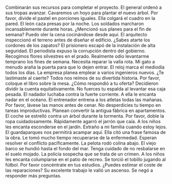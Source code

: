 Combinarán sus recursos para completar el proyecto.
El general ordenó a sus tropas avanzar.
Cavaremos un hoyo para plantar el nuevo árbol.
Por favor, divide el pastel en porciones iguales.
Ella colgará el cuadro en la pared.
El león caza presas por la noche.
Los soldados marcharon incansablemente durante horas.
¿Mencionó sus planes para el fin de semana?
Puedo oler la cena cocinándose desde aquí.
El arquitecto inspeccionó el terreno antes de diseñar el edificio.
¿Sabes atarte los cordones de los zapatos?
El prisionero escapó de la instalación de alta seguridad.
El periodista expuso la corrupción dentro del gobierno.
Recogimos flores silvestres en el prado.
Realmente odio levantarme temprano los fines de semana.
Necesita reparar la valla rota.
Mi gato a menudo araña la puerta para que lo dejen entrar.
El reloj marca el mediodía todos los días.
La empresa planea emplear a varios ingenieros nuevos.
¿Te lastimaste al caerte?
Todos nos reímos de su divertida historia.
Por favor, coloque el libro sobre la mesa.
¿Cómo respondió a tu oferta?
Decidieron dividir la cuenta equitativamente.
No fuerces tu espalda al levantar esa caja pesada.
El nadador luchaba contra la fuerte corriente.
A ella le encanta nadar en el océano.
El entrenador entrena a los atletas todas las mañanas.
Por favor, lávese las manos antes de cenar.
No desperdicies tu tiempo en tareas improductivas.
Planean convertir la antigua fábrica en apartamentos.
El coche se estrelló contra un árbol durante la tormenta.
Por favor, doble la ropa cuidadosamente.
Rápidamente agarró el jarrón que caía.
A los niños les encanta esconderse en el jardín.
Extraño a mi familia cuando estoy lejos.
El guardaparques nos permitirá acampar aquí.
Ella citó una frase famosa de la obra.
Le tomó mucho tiempo recuperarse de la enfermedad.
Esperan resolver el conflicto pacíficamente.
La pelota rodó colina abajo.
El viejo barco se hundió hasta el fondo del mar.
Tenga cuidado de no resbalarse en el suelo mojado.
La policía sospecha que se trata de un crimen.
A los niños les encanta columpiarse en el patio de recreo.
Se torció el tobillo jugando al fútbol.
Por favor concéntrate en tus estudios.
¿Puedes estimar el coste de las reparaciones?
Su excelente trabajo le valió un ascenso.
Se negó a responder más preguntas.
